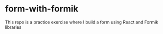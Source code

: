 # form-with-formik
This repo is a practice exercise where I build a form using React and Formik libraries
